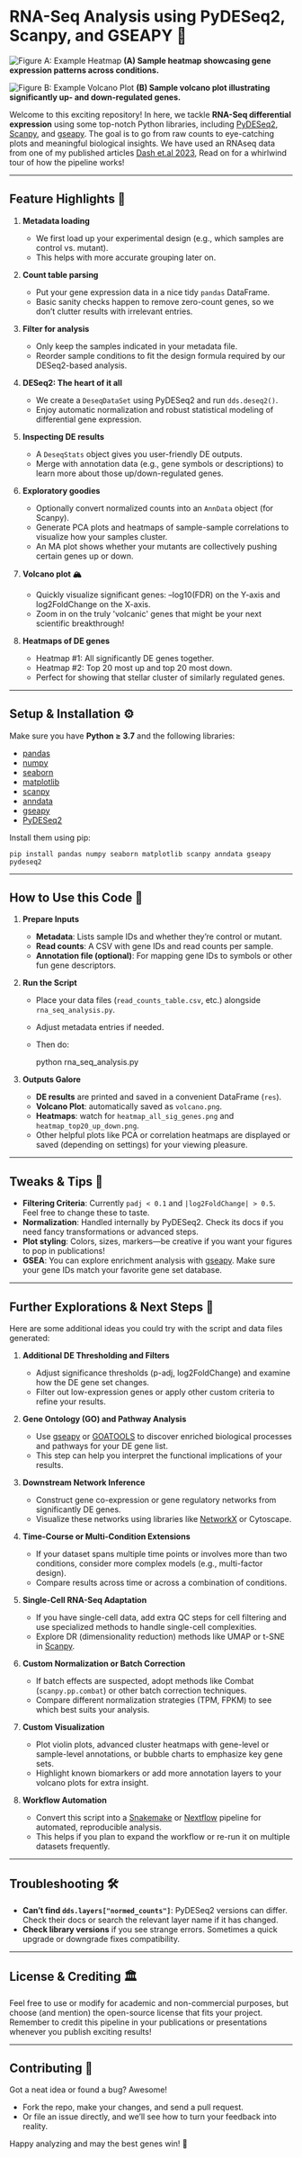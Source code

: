 # RNA-Seq Analysis using PyDESeq2, Scanpy, and GSEAPY 🚀

![Figure A: Example Heatmap](FigureA.png)
**(A) Sample heatmap showcasing gene expression patterns across conditions.**

![Figure B: Example Volcano Plot](FigureB.png)
**(B) Sample volcano plot illustrating significantly up- and down-regulated genes.**

Welcome to this exciting repository! In here, we tackle **RNA-Seq differential expression** using some top-notch Python libraries, including [PyDESeq2](https://pydeseq2.readthedocs.io/), [Scanpy](https://scanpy.readthedocs.io/), and [gseapy](http://gseapy.readthedocs.io/). The goal is to go from raw counts to eye-catching plots and meaningful biological insights. We have used an RNAseq data from one of my published articles [Dash et.al 2023](https://doi.org/10.1093/plphys/kiad465),  Read on for a whirlwind tour of how the pipeline works!

---

## Feature Highlights 🔎

1. **Metadata loading**  
   - We first load up your experimental design (e.g., which samples are control vs. mutant).  
   - This helps with more accurate grouping later on.

2. **Count table parsing**  
   - Put your gene expression data in a nice tidy `pandas` DataFrame.  
   - Basic sanity checks happen to remove zero-count genes, so we don’t clutter results with irrelevant entries.

3. **Filter for analysis**  
   - Only keep the samples indicated in your metadata file.  
   - Reorder sample conditions to fit the design formula required by our DESeq2-based analysis.

4. **DESeq2: The heart of it all**  
   - We create a `DeseqDataSet` using PyDESeq2 and run `dds.deseq2()`.  
   - Enjoy automatic normalization and robust statistical modeling of differential gene expression.

5. **Inspecting DE results**  
   - A `DeseqStats` object gives you user-friendly DE outputs.  
   - Merge with annotation data (e.g., gene symbols or descriptions) to learn more about those up/down-regulated genes.

6. **Exploratory goodies**  
   - Optionally convert normalized counts into an `AnnData` object (for Scanpy).  
   - Generate PCA plots and heatmaps of sample-sample correlations to visualize how your samples cluster.  
   - An MA plot shows whether your mutants are collectively pushing certain genes up or down.

7. **Volcano plot 🏔**  
   - Quickly visualize significant genes: –log10(FDR) on the Y-axis and log2FoldChange on the X-axis.  
   - Zoom in on the truly 'volcanic' genes that might be your next scientific breakthrough!

8. **Heatmaps of DE genes**  
   - Heatmap #1: All significantly DE genes together.  
   - Heatmap #2: Top 20 most up and top 20 most down.  
   - Perfect for showing that stellar cluster of similarly regulated genes.

---

## Setup & Installation ⚙️

Make sure you have **Python ≥ 3.7** and the following libraries:

- [pandas](https://pandas.pydata.org/)  
- [numpy](https://numpy.org/)  
- [seaborn](https://seaborn.pydata.org/)  
- [matplotlib](https://matplotlib.org/)  
- [scanpy](https://scanpy.readthedocs.io/)  
- [anndata](https://anndata.readthedocs.io/)  
- [gseapy](https://gseapy.readthedocs.io/)  
- [PyDESeq2](https://pydeseq2.readthedocs.io/)

Install them using pip:

    pip install pandas numpy seaborn matplotlib scanpy anndata gseapy pydeseq2

---

## How to Use this Code 📖

1. **Prepare Inputs**  
   - **Metadata**: Lists sample IDs and whether they’re control or mutant.  
   - **Read counts**: A CSV with gene IDs and read counts per sample.  
   - **Annotation file (optional)**: For mapping gene IDs to symbols or other fun gene descriptors.

2. **Run the Script**  
   - Place your data files (`read_counts_table.csv`, etc.) alongside `rna_seq_analysis.py`.  
   - Adjust metadata entries if needed.  
   - Then do:

        python rna_seq_analysis.py

3. **Outputs Galore**  
   - **DE results** are printed and saved in a convenient DataFrame (`res`).  
   - **Volcano Plot**: automatically saved as `volcano.png`.  
   - **Heatmaps**: watch for `heatmap_all_sig_genes.png` and `heatmap_top20_up_down.png`.  
   - Other helpful plots like PCA or correlation heatmaps are displayed or saved (depending on settings) for your viewing pleasure.

---

## Tweaks & Tips 🎨

- **Filtering Criteria**: Currently `padj < 0.1` and `|log2FoldChange| > 0.5`. Feel free to change these to taste.  
- **Normalization**: Handled internally by PyDESeq2. Check its docs if you need fancy transformations or advanced steps.  
- **Plot styling**: Colors, sizes, markers—be creative if you want your figures to pop in publications!  
- **GSEA**: You can explore enrichment analysis with [gseapy](http://gseapy.readthedocs.io/). Make sure your gene IDs match your favorite gene set database.

---

## Further Explorations & Next Steps 🌱

Here are some additional ideas you could try with the script and data files generated:

1. **Additional DE Thresholding and Filters**  
   - Adjust significance thresholds (p-adj, log2FoldChange) and examine how the DE gene set changes.  
   - Filter out low-expression genes or apply other custom criteria to refine your results.

2. **Gene Ontology (GO) and Pathway Analysis**  
   - Use [gseapy](https://gseapy.readthedocs.io/) or [GOATOOLS](https://github.com/tanghaibao/goatools) to discover enriched biological processes and pathways for your DE gene list.  
   - This step can help you interpret the functional implications of your results.

3. **Downstream Network Inference**  
   - Construct gene co-expression or gene regulatory networks from significantly DE genes.  
   - Visualize these networks using libraries like [NetworkX](https://networkx.org/) or Cytoscape.

4. **Time-Course or Multi-Condition Extensions**  
   - If your dataset spans multiple time points or involves more than two conditions, consider more complex models (e.g., multi-factor design).  
   - Compare results across time or across a combination of conditions.

5. **Single-Cell RNA-Seq Adaptation**  
   - If you have single-cell data, add extra QC steps for cell filtering and use specialized methods to handle single-cell complexities.  
   - Explore DR (dimensionality reduction) methods like UMAP or t-SNE in [Scanpy](https://scanpy.readthedocs.io/).

6. **Custom Normalization or Batch Correction**  
   - If batch effects are suspected, adopt methods like Combat (`scanpy.pp.combat`) or other batch correction techniques.  
   - Compare different normalization strategies (TPM, FPKM) to see which best suits your analysis.

7. **Custom Visualization**  
   - Plot violin plots, advanced cluster heatmaps with gene-level or sample-level annotations, or bubble charts to emphasize key gene sets.  
   - Highlight known biomarkers or add more annotation layers to your volcano plots for extra insight.

8. **Workflow Automation**  
   - Convert this script into a [Snakemake](https://snakemake.readthedocs.io/) or [Nextflow](https://www.nextflow.io/) pipeline for automated, reproducible analysis.  
   - This helps if you plan to expand the workflow or re-run it on multiple datasets frequently.

---

## Troubleshooting 🛠

- **Can’t find `dds.layers["normed_counts"]`**: PyDESeq2 versions can differ. Check their docs or search the relevant layer name if it has changed.  
- **Check library versions** if you see strange errors. Sometimes a quick upgrade or downgrade fixes compatibility.

---

## License & Crediting 🏛

Feel free to use or modify for academic and non-commercial purposes, but choose (and mention) the open-source license that fits your project. Remember to credit this pipeline in your publications or presentations whenever you publish exciting results!

---

## Contributing 🤝

Got a neat idea or found a bug? Awesome!  
- Fork the repo, make your changes, and send a pull request.  
- Or file an issue directly, and we’ll see how to turn your feedback into reality.

Happy analyzing and may the best genes win! 🎉
